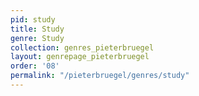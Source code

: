 ```yaml
---
pid: study
title: Study
genre: Study
collection: genres_pieterbruegel
layout: genrepage_pieterbruegel
order: '08'
permalink: "/pieterbruegel/genres/study"
---
```

